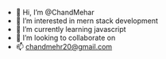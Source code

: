 - 👋 Hi, I’m @ChandMehar
- 👀 I’m interested in mern stack development
- 🌱 I’m currently learning javascript
- 💞️ I’m looking to collaborate on 
- 📫 chandmehr20@gmail.com

<!---
ChandMehar/ChandMehar is a ✨ special ✨ repository because its `README.md` (this file) appears on your GitHub profile.
You can click the Preview link to take a look at your changes.
--->
